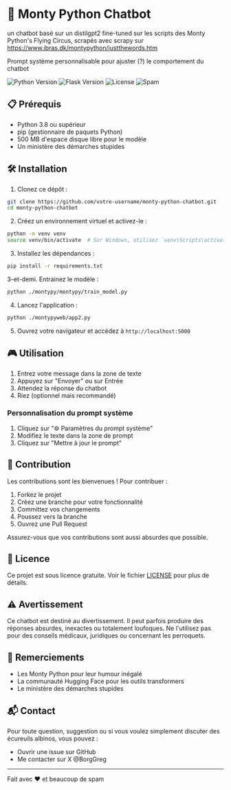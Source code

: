 # 🐍 Monty Python Chatbot

un chatbot basé sur un distilgpt2 fine-tuned sur les scripts des Monty Python's Flying Circus, 
scrapés avec scrapy sur https://www.ibras.dk/montypython/justthewords.htm 



 Prompt système personnalisable pour ajuster (?) le comportement du chatbot



![Python Version](https://img.shields.io/badge/Python-3.8%2B-blue)
![Flask Version](https://img.shields.io/badge/Flask-2.0.1-green)
![License](https://img.shields.io/badge/License-MIT-yellow)
![Spam](https://img.shields.io/badge/Spam-A%20Lot-red)


## 📋 Prérequis

- Python 3.8 ou supérieur
- pip (gestionnaire de paquets Python)
- 500 MB d'espace disque libre pour le modèle
- Un ministère des démarches stupides

## 🛠️ Installation

1. Clonez ce dépôt :
```bash
git clone https://github.com/votre-username/monty-python-chatbot.git
cd monty-python-chatbot
```

2. Créez un environnement virtuel et activez-le :
```bash
python -m venv venv
source venv/bin/activate  # Sur Windows, utilisez `venv\Scripts\activate`
```

3. Installez les dépendances :
```bash
pip install -r requirements.txt
```
3-et-demi. Entrainez le modèle : 
```bash
python ./montypy/montypy/train_model.py
```
4. Lancez l'application :
```bash
python ./montypyweb/app2.py
```

5. Ouvrez votre navigateur et accédez à `http://localhost:5000`

## 🎮 Utilisation

1. Entrez votre message dans la zone de texte
2. Appuyez sur "Envoyer" ou sur Entrée
3. Attendez la réponse du chatbot
4. Riez (optionnel mais recommandé)

### Personnalisation du prompt système

1. Cliquez sur "⚙️ Paramètres du prompt système"
2. Modifiez le texte dans la zone de prompt
3. Cliquez sur "Mettre à jour le prompt"


## 🤝 Contribution

Les contributions sont les bienvenues ! Pour contribuer :

1. Forkez le projet
2. Créez une branche pour votre fonctionnalité
3. Committez vos changements
4. Poussez vers la branche
5. Ouvrez une Pull Request

Assurez-vous que vos contributions sont aussi absurdes que possible.

## 📜 Licence

Ce projet est sous licence gratuite. Voir le fichier [LICENSE](LICENSE) pour plus de détails.

## ⚠️ Avertissement

Ce chatbot est destiné au divertissement. Il peut parfois produire des réponses absurdes, inexactes ou totalement loufoques. Ne l'utilisez pas pour des conseils médicaux, juridiques ou concernant les perroquets.

## 🙏 Remerciements

- Les Monty Python pour leur humour inégalé
- La communauté Hugging Face pour les outils transformers
- Le ministère des démarches stupides

## 📬 Contact

Pour toute question, suggestion ou si vous voulez simplement discuter des écureuils albinos, vous pouvez :
- Ouvrir une issue sur GitHub
- Me contacter sur X @BorgGreg

---

Fait avec ❤️ et beaucoup de spam
